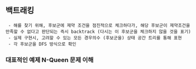 ## 백트래킹 

     - 해를 찾기 위해, 후보군에 제약 조건을 점진적으로 체크하다가, 해당 후보군이 제약조건을 만족할 수 없다고 판단되는 즉시 backtrack (다시는 이 후보군을 체크하지 않을 것을 표기)
     - 실제 구현시, 고려할 수 있는 모든 경우의수 (후보군을) 상태 공간 트리를 통해 표현 
     - 각 후보군을 DFS 방식으로 확인 

### 대표적인 예제 N-Queen 문제 이해 
    
```java


```
    